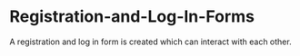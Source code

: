# Registration-and-Log-In-Forms
A registration and log in form is created which can interact with each other.
